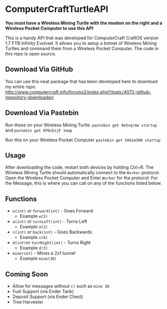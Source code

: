 # ComputerCraftTurtleAPI

**You must have a Wireless Mining Turtle with the modem on the right and a Wireless Pocket Computer to use this API**

This is a handy API that was developed for ComputerCraft CraftOS version 1.7 FTB Infinity Evolved. It allows you to setup a botnet of Wireless Mining Turtles and command them from a Wireless Pocket Computer. The code in this repo is open source.

## Download Via GitHub
You can use this neat package that has been developed here to download my entire repo.
http://www.computercraft.info/forums2/index.php?/topic/4072-github-repository-downloader/

## Download Via Pastebin
Run these on your Wireless Mining Turtle.
`pastebin get 9e5vqrmw startup` and `pastebin get EP0iEsjF temp`

Run this on your Wireless Pocket Computer
`pastebin get VA4im3H8 startup`

## Usage
After downloading the code, restart both devices by holding Ctrl+R. The Wireless Mining Turtle should automatically connect to the `Worker` protocol. Open the Wireless Pocket Computer and Enter `Worker` for the protocol. For the Message, this is where you can call on any of the functions listed below.

## Functions

  * `w(int)` or `forward(int)` - Goes Forward
    * Example `w(5)`
  * `a(int)` or `turnLeft(int)` - Turns Left
    * Example `a(2)`
  * `s(int)` or `back(int)` - Goes Backwards
    * Example `s(6)`
  * `d(int)`or `turnRight(int)` - Turns Right
    * Example `d(3)`
  * `mine(int)` - Mines a 2x1 tunnel
    * Example `mine(30)`

## Coming Soon
  * Allow for messages without `()` such as `mine 30`
  * Fuel Support (via Ender Tank)
  * Deposit Support (via Ender Chest)
  * Tree Harvester
